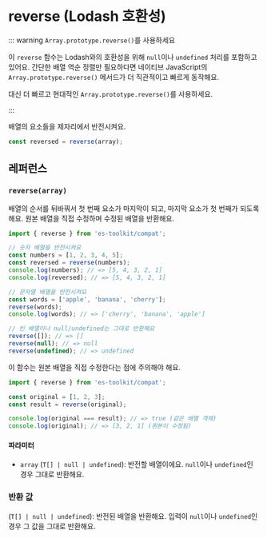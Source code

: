 # reverse (Lodash 호환성)

::: warning `Array.prototype.reverse()`를 사용하세요

이 `reverse` 함수는 Lodash와의 호환성을 위해 `null`이나 `undefined` 처리를 포함하고 있어요. 간단한 배열 역순 정렬만 필요하다면 네이티브 JavaScript의 `Array.prototype.reverse()` 메서드가 더 직관적이고 빠르게 동작해요.

대신 더 빠르고 현대적인 `Array.prototype.reverse()`를 사용하세요.

:::

배열의 요소들을 제자리에서 반전시켜요.

```typescript
const reversed = reverse(array);
```

## 레퍼런스

### `reverse(array)`

배열의 순서를 뒤바꿔서 첫 번째 요소가 마지막이 되고, 마지막 요소가 첫 번째가 되도록 해요. 원본 배열을 직접 수정하며 수정된 배열을 반환해요.

```typescript
import { reverse } from 'es-toolkit/compat';

// 숫자 배열을 반전시켜요
const numbers = [1, 2, 3, 4, 5];
const reversed = reverse(numbers);
console.log(numbers); // => [5, 4, 3, 2, 1]
console.log(reversed); // => [5, 4, 3, 2, 1]

// 문자열 배열을 반전시켜요
const words = ['apple', 'banana', 'cherry'];
reverse(words);
console.log(words); // => ['cherry', 'banana', 'apple']

// 빈 배열이나 null/undefined는 그대로 반환해요
reverse([]); // => []
reverse(null); // => null
reverse(undefined); // => undefined
```

이 함수는 원본 배열을 직접 수정한다는 점에 주의해야 해요.

```typescript
import { reverse } from 'es-toolkit/compat';

const original = [1, 2, 3];
const result = reverse(original);

console.log(original === result); // => true (같은 배열 객체)
console.log(original); // => [3, 2, 1] (원본이 수정됨)
```

#### 파라미터

- `array` (`T[] | null | undefined`): 반전할 배열이에요. `null`이나 `undefined`인 경우 그대로 반환해요.

### 반환 값

(`T[] | null | undefined`): 반전된 배열을 반환해요. 입력이 `null`이나 `undefined`인 경우 그 값을 그대로 반환해요.
